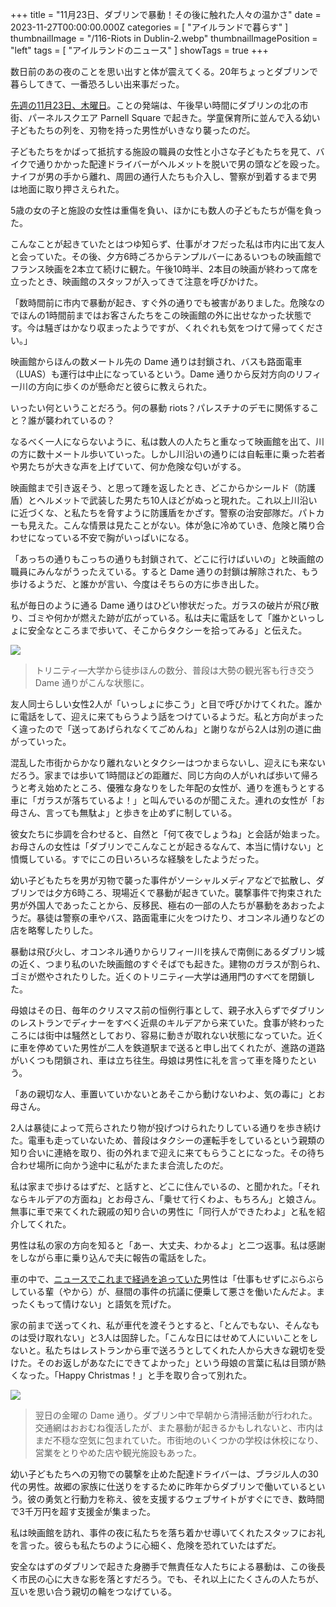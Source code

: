 +++
title = "11月23日、ダブリンで暴動！その後に触れた人々の温かさ"
date = 2023-11-27T00:00:00.000Z
categories = [ "アイルランドで暮らす" ]
thumbnailImage = "/116-Riots in Dublin-2.webp"
thumbnailImagePosition = "left"
tags = [ "アイルランドのニュース" ]
showTags = true
+++

数日前のあの夜のことを思い出すと体が震えてくる。20年ちょっとダブリンで暮らしてきて、一番恐ろしい出来事だった。

<!--more-->

[先週の11月23日、木曜日](https://www.bbc.com/japanese/67516826)。ことの発端は、午後早い時間にダブリンの北の市街、パーネルスクエア Parnell Square で起きた。学童保育所に並んで入る幼い子どもたちの列を、刃物を持った男性がいきなり襲ったのだ。

子どもたちをかばって抵抗する施設の職員の女性と小さな子どもたちを見て、バイクで通りかかった配達ドライバーがヘルメットを脱いで男の頭などを殴った。ナイフが男の手から離れ、周囲の通行人たちも介入し、警察が到着するまで男は地面に取り押さえられた。

5歳の女の子と施設の女性は重傷を負い、ほかにも数人の子どもたちが傷を負った。

こんなことが起きていたとはつゆ知らず、仕事がオフだった私は市内に出て友人と会っていた。その後、夕方6時ごろからテンプルバーにあるいつもの映画館でフランス映画を2本立て続けに観た。午後10時半、2本目の映画が終わって席を立ったとき、映画館のスタッフが入ってきて注意を呼びかけた。

「数時間前に市内で暴動が起き、すぐ外の通りでも被害がありました。危険なのでほんの1時間前まではお客さんたちをこの映画館の外に出せなかった状態です。今は騒ぎはかなり収まったようですが、くれぐれも気をつけて帰ってください。」

映画館からほんの数メートル先の Dame 通りは封鎖され、バスも路面電車（LUAS）も運行は中止になっているという。Dame 通りから反対方向のリフィー川の方向に歩くのが懸命だと彼らに教えられた。

いったい何ということだろう。何の暴動 riots？パレスチナのデモに関係すること？誰が襲われているの？

なるべく一人にならないように、私は数人の人たちと重なって映画館を出て、川の方に数十メートル歩いていった。しかし川沿いの通りには自転車に乗った若者や男たちが大きな声を上げていて、何か危険な匂いがする。

映画館まで引き返そう、と思って踵を返したとき、どこからかシールド（防護盾）とヘルメットで武装した男たち10人ほどがぬっと現れた。これ以上川沿いに近づくな、と私たちを脅すように防護盾をかざす。警察の治安部隊だ。パトカーも見えた。こんな情景は見たことがない。体が急に冷めていき、危険と隣り合わせになっている不安で胸がいっぱいになる。

「あっちの通りもこっちの通りも封鎖されて、どこに行けばいいの」と映画館の職員にみんながうったえている。すると Dame 通りの封鎖は解除された、もう歩けるようだ、と誰かが言い、今度はそちらの方に歩き出した。

私が毎日のように通る Dame 通りはひどい惨状だった。ガラスの破片が飛び散り、ゴミや何かが燃えた跡が広がっている。私は夫に電話をして「誰かといっしょに安全なところまで歩いて、そこからタクシーを拾ってみる」と伝えた。

![](</116-Riots in Dublin-2.webp>)

> トリニティ―大学から徒歩ほんの数分、普段は大勢の観光客も行き交う Dame 通りがこんな状態に。

友人同士らしい女性2人が「いっしょに歩こう」と目で呼びかけてくれた。誰かに電話をして、迎えに来てもらうよう話をつけているようだ。私と方向がまったく違ったので「送ってあげられなくてごめんね」と謝りながら2人は別の道に曲がっていった。

混乱した市街からかなり離れないとタクシーはつかまらないし、迎えにも来ないだろう。家までは歩いて1時間ほどの距離だ、同じ方向の人がいれば歩いて帰ろうと考え始めたところ、優雅な身なりをした年配の女性が、通りを進もうとする車に「ガラスが落ちているよ！」と叫んでいるのが聞こえた。連れの女性が「お母さん、言っても無駄よ」と歩きを止めずに制している。

彼女たちに歩調を合わせると、自然と「何て夜でしょうね」と会話が始まった。お母さんの女性は「ダブリンでこんなことが起きるなんて、本当に情けない」と憤慨している。すでにこの日いろいろな経験をしたようだった。

幼い子どもたちを男が刃物で襲った事件がソーシャルメディアなどで拡散し、ダブリンでは夕方6時ころ、現場近くで暴動が起きていた。襲撃事件で拘束された男が外国人であったことから、反移民、極右の一部の人たちが暴動をあおったようだ。暴徒は警察の車やバス、路面電車に火をつけたり、オコンネル通りなどの店を略奪したりした。

暴動は飛び火し、オコンネル通りからリフィー川を挟んで南側にあるダブリン城の近く、つまり私のいた映画館のすぐそばでも起きた。建物のガラスが割られ、ゴミが燃やされたりした。近くのトリニティ―大学は通用門のすべてを閉鎖した。

母娘はその日、毎年のクリスマス前の恒例行事として、親子水入らずでダブリンのレストランでディナーをすべく近県のキルデアから来ていた。食事が終わったころには街中は騒然としており、容易に動きが取れない状態になっていた。近くに車を停めていた男性が二人を鉄道駅まで送ると申し出てくれたが、進路の道路がいくつも閉鎖され、車は立ち往生。母娘は男性に礼を言って車を降りたという。

「あの親切な人、車置いていかないとあそこから動けないわよ、気の毒に」とお母さん。

2人は暴徒によって荒らされたり物が投げつけられたりしている通りを歩き続けた。電車も走っていないため、普段はタクシーの運転手をしているという親類の知り合いに連絡を取り、街の外れまで迎えに来てもらうことになった。その待ち合わせ場所に向かう途中に私がたまたま合流したのだ。

私は家まで歩けるはずだ、と話すと、どこに住んでいるの、と聞かれた。「それならキルデアの方面ね」とお母さん、「乗せて行くわよ、もちろん」と娘さん。無事に車で来てくれた親戚の知り合いの男性に「同行人ができたわよ」と私を紹介してくれた。

男性は私の家の方向を知ると「あー、大丈夫、わかるよ」と二つ返事。私は感謝をしながら車に乗り込んで夫に報告の電話をした。

車の中で、[ニュースでこれまで経過を追っていた](https://www.rte.ie/news/ireland/2023/1124/1418263-watch-dublin-rioting/)男性は「仕事もせずにぶらぶらしている輩（やから）が、昼間の事件の抗議に便乗して悪さを働いたんだよ。まったくもって情けない」と語気を荒げた。

家の前まで送ってくれ、私が車代を渡そうとすると、「とんでもない、そんなものは受け取れない」と3人は固辞した。「こんな日にはせめて人にいいことをしないと。私たちはレストランから車で送ろうとしてくれた人から大きな親切を受けた。そのお返しがあなたにできてよかった」という母娘の言葉に私は目頭が熱くなった。「Happy Christmas！」と手を取り合って別れた。

![](</116-Riots in Dublin-1.webp>)

> 翌日の金曜の Dame 通り。ダブリン中で早朝から清掃活動が行われた。交通網はおおむね復活したが、また暴動が起きるかもしれないと、市内はまだ不穏な空気に包まれていた。市街地のいくつかの学校は休校になり、営業をとりやめた店や観光施設もあった。

幼い子どもたちへの刃物での襲撃を止めた配達ドライバーは、ブラジル人の30代の男性。故郷の家族に仕送りをするために昨年からダブリンで働いているという。彼の勇気と行動力を称え、彼を支援するウェブサイトがすぐにでき、数時間で3千万円を超す支援金が集まった。

私は映画館を訪れ、事件の夜に私たちを落ち着かせ導いてくれたスタッフにお礼を言った。彼らも私たちのように心細く、危険を恐れていたはずだ。

安全なはずのダブリンで起きた身勝手で無責任な人たちによる暴動は、この後長く市民の心に大きな影を落とすだろう。でも、それ以上にたくさんの人たちが、互いを思い合う親切の輪をつなげている。
